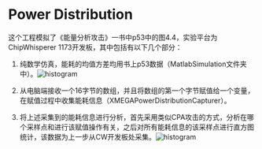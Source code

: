 # Power Distribution

这个工程模拟了《能量分析攻击》一书中p53中的图4.4，实验平台为ChipWhisperer 1173开发板，其中包括有以下几个部分：

1. 纯数学仿真，能耗的均值方差均用书上p53数据（MatlabSimulation文件夹中）。![histogram](I:\document\GitHubRepository\PowerDistribution\MatlabSimulation\histogram.png)

2. 从电脑端接收一个16字节的数组，并且将数组的第一个字节赋值给一个变量，在赋值过程中收集能耗信息（XMEGAPowerDistributionCapturer）。

3. 将上述采集到的能耗信息进行分析，首先采用类似CPA攻击的方式，分析在哪个采样点和进行该赋值操作有关，之后对所有能耗信息的该采样点进行直方图统计，该数据为上一步从CW开发板处采集。![histogram](I:\document\GitHubRepository\PowerDistribution\XMEGAPowerDistributionAnalyzer\histogram.png)

